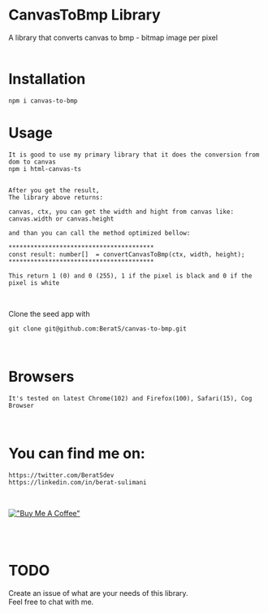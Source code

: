 # CanvasToBmp Library

A library that converts canvas to bmp - bitmap image per pixel
<br><br>


# Installation

```
npm i canvas-to-bmp
```

# Usage

```
It is good to use my primary library that it does the conversion from dom to canvas
npm i html-canvas-ts


After you get the result,
The library above returns:

canvas, ctx, you can get the width and hight from canvas like: canvas.width or canvas.height

and than you can call the method optimized bellow:

****************************************
const result: number[]  = convertCanvasToBmp(ctx, width, height);
****************************************

This return 1 (0) and 0 (255), 1 if the pixel is black and 0 if the pixel is white

```
<br>

Clone the seed app with
```
git clone git@github.com:BeratS/canvas-to-bmp.git
```

<br>

# Browsers
```
It's tested on latest Chrome(102) and Firefox(100), Safari(15), Cog Browser
```

<br>

# You can find me on:

```
https://twitter.com/BeratSdev
https://linkedin.com/in/berat-sulimani
```

<br>

[!["Buy Me A Coffee"](https://www.buymeacoffee.com/assets/img/custom_images/orange_img.png)](https://www.buymeacoffee.com/beratsdev)

<br>
<br>

# TODO
Create an issue of what are your needs of this library.
<br>
Feel free to chat with me.

<!-- # License

# Migration -->
